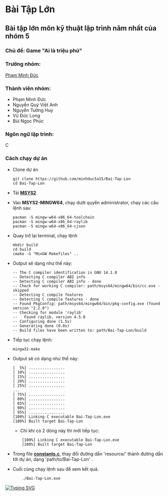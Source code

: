 # Bài Tập Lớn

## Bài tập lớn môn kỹ thuật lập trình năm nhất của nhóm 5

### Chủ đề: Game "Ai là triệu phú"

### Trưởng nhóm:
[Phạm Minh Đức](http://laptrinhonline.club/user/MinhDuc_CNTT1_K64)

### Thành viên nhóm:
- Phạm Minh Đức
- Nguyễn Quý Việt Anh
- Nguyễn Tường Huy
- Vũ Đức Long
- Bùi Ngọc Phúc

### Ngôn ngữ lập trình:
C

### Cách chạy dự án

- Clone dự án
    ```shell
    git clone https://github.com/minhduc5a15/Bai-Tap-Lon
    cd Bai-Tap-Lon
    ```

- Tải **[MSYS2](https://github.com/msys2/msys2.github.io)**

- Vào **MSYS2-MINGW64**, chạy dưới quyền administrator, chạy các câu lệnh sau
    ```shell
    pacman -S mingw-w64-x86_64-toolchain
    pacman -S mingw-w64-x86_64-raylib
    pacman -S mingw-w64-x86_64-cjson
    ```

- Quay trở lại terminal, chạy lệnh
    ```shell
    mkdir build
    cd build
    cmake -G "MinGW Makefiles" ..
    ```
- Output sẽ dạng như thế này:
    ```
    -- The C compiler identification is GNU 14.1.0
    -- Detecting C compiler ABI info
    -- Detecting C compiler ABI info - done
    -- Check for working C compiler: path/msys64/mingw64/bin/cc.exe - skipped
    -- Detecting C compile features
    -- Detecting C compile features - done
    -- Found PkgConfig: path/msys64/mingw64/bin/pkg-config.exe (found version "2.2.0")
    -- Checking for module 'raylib'
    --   Found raylib, version 4.5.0
    -- Configuring done (1.5s)
    -- Generating done (0.0s)
    -- Build files have been written to: path/Bai-Tap-Lon/build
    ```
- Tiếp tục chạy lệnh:
    ```shell
    mingw32-make
    ```

- Output sẽ có dạng như thế này:
    ```
    [  5%] ................
    [ 10%] ................
    [ 15%] ................
    [ 20%] ................
    [ 25%] ................
    ...
    [ 75%] ................
    [ 80%] ................
    [ 85%] ................
    [ 90%] ................
    [ 95%] ................
    [100%] Linking C executable Bai-Tap-Lon.exe
    [100%] Built target Bai-Tap-Lon
    ```

    - Chỉ khi có 2 dòng này thì mới tiếp tục: 
    ```shell
        [100%] Linking C executable Bai-Tap-Lon.exe
        [100%] Built target Bai-Tap-Lon
    ```
- Trong file **[constants.c](https://github.com/minhduc5a15/Bai-Tap-Lon/blob/main/constants/constants.c)**, thay đổi đường dẫn 'resource/' thành đường dẫn tới dự án, dạng 'path/to/Bai-Tap-Lon' .
- Cuối cùng chạy lệnh sau để xem kết quả.
    ```shell
        ./Bai-Tap-Lon.exe
    ```

[![Typing SVG](https://readme-typing-svg.demolab.com?font=Fira+Code&weight=600&size=21&duration=3500&pause=1000&color=46D4F7&multiline=true&repeat=false&random=false&width=435&lines=Happy+coding!!!%F0%9F%98%8A%F0%9F%98%8A%F0%9F%98%8A;----------------------;Quick+fox+jumps+nightly+above+wizard)](https://git.io/typing-svg)
